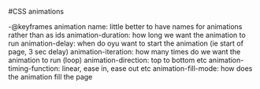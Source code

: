 #CSS animations

-@keyframes
animation name: little better to have names for animations rather than as ids
animation-duration: how long we want the animation to run
animation-delay: when do oyu want to start the animation (ie start of page, 3 sec delay)
animation-iteration: how many times do we want the animation to run (loop)
animation-direction: top to bottom etc
animation-timing-function: linear, ease in, ease out etc
animation-fill-mode: how does the animation fill the page